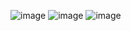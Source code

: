 ​![image](https://user-images.githubusercontent.com/96529109/215311198-ad8e5463-c643-43eb-b1e0-dcaae0a163e1.png)
![image](https://user-images.githubusercontent.com/96529109/215311237-20e44115-6fed-4d78-af09-24159f99bb87.png)
![image](https://user-images.githubusercontent.com/96529109/215311255-d07e8340-2ae4-4074-9350-5523a8449844.png)
